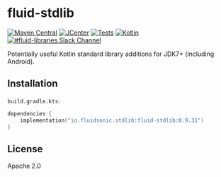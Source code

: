 fluid-stdlib
============

[![Maven Central](https://img.shields.io/maven-central/v/io.fluidsonic.stdlib/fluid-stdlib?label=Maven%20Central)](https://search.maven.org/artifact/io.fluidsonic.stdlib/fluid-stdlib)
[![JCenter](https://img.shields.io/bintray/v/fluidsonic/kotlin/stdlib?label=JCenter)](https://bintray.com/fluidsonic/kotlin/stdlib)
[![Tests](https://github.com/fluidsonic/fluid-stdlib/workflows/Tests/badge.svg)](https://github.com/fluidsonic/fluid-stdlib/actions?workflow=Tests)
[![Kotlin](https://img.shields.io/badge/Kotlin-1.3.72-blue.svg)](https://github.com/JetBrains/kotlin/releases/v1.3.72)
[![#fluid-libraries Slack Channel](https://img.shields.io/badge/slack-%23fluid--libraries-543951.svg?label=Slack)](https://kotlinlang.slack.com/messages/C7UDFSVT2/)

Potentially useful Kotlin standard library additions for JDK7+ (including Android).



Installation
------------

`build.gradle.kts`:
```kotlin
dependencies {
    implementation("io.fluidsonic.stdlib:fluid-stdlib:0.9.31")
}
```



License
-------

Apache 2.0
